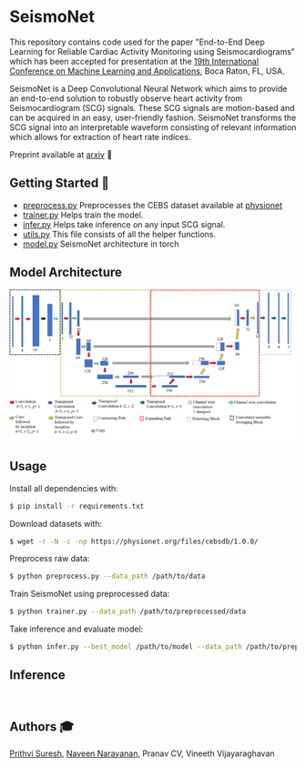 # SeismoNet

This repository contains code used for the paper "End-to-End Deep Learning for Reliable Cardiac Activity Monitoring using Seismocardiograms" which has been accepted for presentation at the [19th International Conference on Machine Learning and Applications](https://www.icmla-conference.org/icmla20/index.html), Boca Raton, FL, USA.

SeismoNet is a Deep Convolutional Neural Network which aims to provide an end-to-end solution to robustly observe heart activity from Seismocardiogram (SCG) signals. These SCG signals are motion-based and can be acquired in an easy, user-friendly fashion. SeismoNet transforms the SCG signal into an interpretable waveform consisting of relevant information which allows for extraction of heart rate indices.

Preprint available at [arxiv](https://arxiv.org/abs/2010.05662) :newspaper:

## Getting Started :rocket: 

* [preprocess.py](https://github.com/kushalBanda/SeismoNet-4-1-Project-/blob/main/preprocess.py) Preprocesses the CEBS dataset available at [physionet](https://physionet.org/content/cebsdb/1.0.0/)  
* [trainer.py](https://github.com/kushalBanda/SeismoNet-4-1-Project-/blob/main/trainer.py) Helps train the model.
* [infer.py](https://github.com/kushalBanda/SeismoNet-4-1-Project-/blob/main/infer.py) Helps take inference on any input SCG signal.
* [utils.py](https://github.com/kushalBanda/SeismoNet-4-1-Project-/blob/main/utils.py) This file consists of all the helper functions.
* [model.py](https://github.com/kushalBanda/SeismoNet-4-1-Project-/blob/main/model.py) SeismoNet architecture in torch

## Model Architecture

<img src="https://github.com/kushalBanda/SeismoNet-4-1-Project-/blob/main/Figure/architecture.png"/>

## Usage

Install all dependencies with:
```bash
$ pip install -r requirements.txt
```
Download datasets with:
```bash
$ wget -r -N -c -np https://physionet.org/files/cebsdb/1.0.0/
```
Preprocess raw data:
```bash
$ python preprocess.py --data_path /path/to/data
```
Train SeismoNet using preprocessed data:
```bash
$ python trainer.py --data_path /path/to/preprocessed/data 
```

Take inference and evaluate model:
```bash
$ python infer.py --best_model /path/to/model --data_path /path/to/preprocessed/data --evaluate
```
## Inference
<img src="">
          
## Authors :mortar_board:

[Prithvi Suresh](https://github.com/prithusuresh/), [Naveen Narayanan](https://github.com/naveenggmu/), Pranav CV, Vineeth Vijayaraghavan
